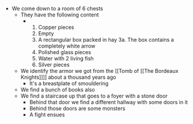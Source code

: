 - We come down to a room of 6 chests
	- They have the following content
		- 1. Copper pieces
		  2. Empty
		  3. A rectangular box packed in hay
		     3a. The box contains a completely white arrow
		  4. Polished glass pieces
		  5. Water with 2 living fish
		  6. Silver pieces
	- We identify the armor we got from the [[Tomb of [[The Bordeaux Knights]]]] about a thousand years ago
		- It's a breastplate of smouldering
	- We find a bunch of books also
	- We find a staircase up that goes to a foyer with a stone door
		- Behind that door we find a different hallway with some doors in it
		- Behind those doors are some monsters
		- A fight ensues